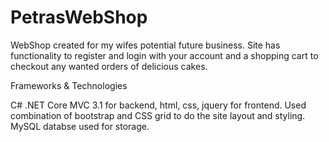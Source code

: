 # PetrasWebShop

WebShop created for my wifes potential future business. Site has functionality to register and login with your account and a shopping cart
to checkout any wanted orders of delicious cakes.

Frameworks & Technologies

C# .NET Core MVC 3.1 for backend, html, css, jquery for frontend. Used combination of bootstrap and CSS grid to do the site layout and styling.
MySQL databse used for storage.
